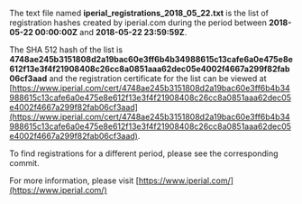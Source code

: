 The text file named **iperial_registrations_2018_05_22.txt** is the list of registration hashes created by iperial.com during the period between **2018-05-22 00:00:00Z** and **2018-05-22 23:59:59Z**.

The SHA 512 hash of the list is **4748ae245b3151808d2a19bac60e3ff6b4b34988615c13cafe6a0e475e8e612f13e3f4f21908408c26cc8a0851aaa62dec05e4002f4667a299f82fab06cf3aad** and the registration certificate for the list can be viewed at [https://www.iperial.com/cert/4748ae245b3151808d2a19bac60e3ff6b4b34988615c13cafe6a0e475e8e612f13e3f4f21908408c26cc8a0851aaa62dec05e4002f4667a299f82fab06cf3aad](https://www.iperial.com/cert/4748ae245b3151808d2a19bac60e3ff6b4b34988615c13cafe6a0e475e8e612f13e3f4f21908408c26cc8a0851aaa62dec05e4002f4667a299f82fab06cf3aad).

To find registrations for a different period, please see the corresponding commit.

For more information, please visit [https://www.iperial.com/](https://www.iperial.com/)
